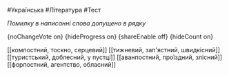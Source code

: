 #Українська #Література #Тест

*Помилку в написанні слова допущено в рядку*

{noChangeVote on}
{hideProgress on}
{shareEnable off}
{hideCount on}

[[компостний, тоскно, серцевий]]
[[тижневий, зап'ястний, швидкісний]]
[[туристський, доблесний, у пустці]]
[[аванпостний, проїздний, злісний]]
[[форпостний, агентство, обласний]]

